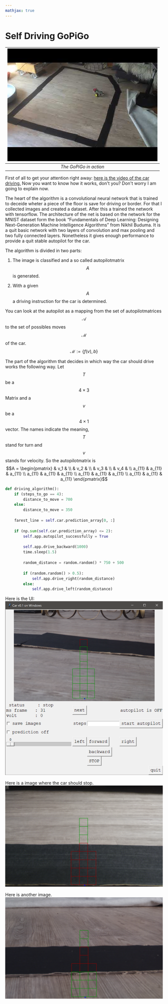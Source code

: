 ```yaml
---
mathjax: true
---
```



# Self Driving GoPiGo

| ![thumbnail](/images/thumbnail.jpg) | 
|:--:| 
| *The GoPiGo in action* |

First of all to get your attention right away:
[here is the video of the car driving.](https://youtu.be/DT_9L6zDL5M)
Now you want to know how it works, don't you? Don't worry I am going to explain now. 

The heart of the algorithm is a convolutional neural network that is trained to deceide wheter a piece of the floor is save for driving or border.
For that I collected images and created a dataset. After this a trained the network with tensorflow. 
The architecture of the net is based on the network for the MNIST dataset form the book “Fundamentals of Deep Learning: Designing Next-Generation Machine Intelligence Algorithms” from Nikhil Buduma. 
It is a quit basic network with two layers of convolution and max pooling and two fully connected layers.
Nonetheless it gives enough performance to provide a quit stable autopilot for the car. 

The algorithm is divided in two parts: 

1. The image is classified and a so called autopilotmatrix $$A$$ is generated.

2. With a given $$A$$ a driving instruction for the car is determined. 


You can look at the autopilot as a mapping from the set of autopilotmatrices $$\mathcal{A}$$ to the set of possibles moves $$\mathcal{M}$$ of the car. 
$$\mathcal{M} := \{f(v), b\}$$

The part of the algorithm that decides in which way the car should drive works the following way. Let $$T$$ be a $$ 4 \times 3$$ Matrix and a $$v$$ be a $$4 \times 1$$ vector. The names indicate the meaning, $$T$$ stand for turn and $$v$$ stands for velocity. 
So the autopilotmatrix is  $$A = \begin{pmatrix}
 & v_1 &  \\
 & v_2 &  \\
 & v_3 &  \\ 
  & v_4 &  \\
 a_{11} &  a_{11} & a_{11}  \\
 a_{11} &  a_{11} & a_{11}  \\ 
 a_{11} &  a_{11} & a_{11}  \\
 a_{11} &  a_{11} & a_{11} 
 \end{pmatrix}$$

```python
def driving_algorithm():
    if (steps_to_go == 4):
        distance_to_move = 700
    else:
        distance_to_move = 350

    farest_line = self.car.prediction_array[0, :]

    if (np.sum(self.car.prediction_array) <= 2):
        self.app.autopilot_successfully = True

        self.app.drive_backward(1000)
        time.sleep(1.5)

        random_distance = random.random() * 750 + 500

        if (random.random() > 0.5):
            self.app.drive_right(random_distance)
        else:
            self.app.drive_left(random_distance)
```




Here is the UI:
![UI](/images/1.png)



Here is a image where the car should stop.
![all_black](/images/2.png)

Here is another image. 
![half_black](/images/3.png)
